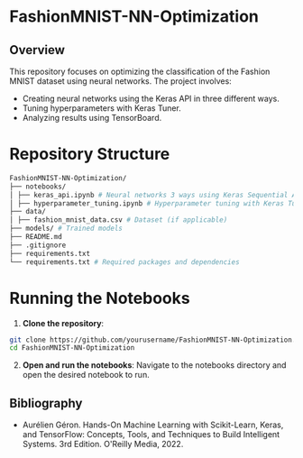 # FashionMNIST-NN-Optimization

## Overview

This repository focuses on optimizing the classification of the Fashion MNIST dataset using neural networks. The project involves:

- Creating neural networks using the Keras API in three different ways.
- Tuning hyperparameters with Keras Tuner.
- Analyzing results using TensorBoard.

# Repository Structure
```bash
FashionMNIST-NN-Optimization/
├── notebooks/
│ ├── keras_api.ipynb # Neural networks 3 ways using Keras Sequential API
│ ├── hyperparameter_tuning.ipynb # Hyperparameter tuning with Keras Tuner
├── data/
│ ├── fashion_mnist_data.csv # Dataset (if applicable)
├── models/ # Trained models
├── README.md
├── .gitignore
├── requirements.txt
└── requirements.txt # Required packages and dependencies
```

# Running the Notebooks
1. **Clone the repository**:
  ```bash
  git clone https://github.com/yourusername/FashionMNIST-NN-Optimization.git
  cd FashionMNIST-NN-Optimization
  ```

2. **Open and run the notebooks**:
  Navigate to the notebooks directory and open the desired notebook to run.

## Bibliography

- Aurélien Géron. Hands-On Machine Learning with Scikit-Learn, Keras, and TensorFlow: Concepts, Tools, and Techniques to Build Intelligent Systems. 3rd Edition. O'Reilly Media, 2022.
